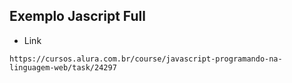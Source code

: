 ## Exemplo Jascript Full

* Link
```
https://cursos.alura.com.br/course/javascript-programando-na-linguagem-web/task/24297
```